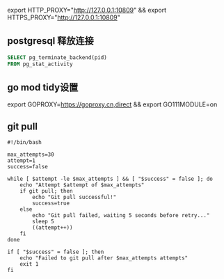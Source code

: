 export HTTP_PROXY="http://127.0.0.1:10809" && export HTTPS_PROXY="http://127.0.0.1:10809"


## postgresql 释放连接
```sql
SELECT pg_terminate_backend(pid)
FROM pg_stat_activity
```


## go mod tidy设置
export GOPROXY=https://goproxy.cn,direct && export GO111MODULE=on

## git pull
```
#!/bin/bash

max_attempts=30
attempt=1
success=false

while [ $attempt -le $max_attempts ] && [ "$success" = false ]; do
    echo "Attempt $attempt of $max_attempts"
    if git pull; then
        echo "Git pull successful!"
        success=true
    else
        echo "Git pull failed, waiting 5 seconds before retry..."
        sleep 5
        ((attempt++))
    fi
done

if [ "$success" = false ]; then
    echo "Failed to git pull after $max_attempts attempts"
    exit 1
fi

```
